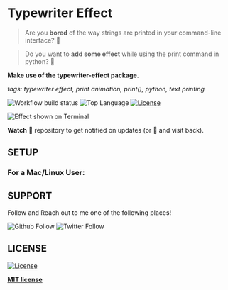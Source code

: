 # Typewriter Effect
> Are you **bored** of the way strings are printed in your command-line interface? :eyes:

> Do you want to **add some effect** while using the print command in python? :star_struck:

**Make use of the typewriter-effect package.**

*tags: typewriter effect, print animation, print(), python, text printing*

![Workflow build status](https://img.shields.io/github/workflow/status/radroid/typewriter-effect/Python%20package?style=for-the-badge)
![Top Language](https://img.shields.io/github/languages/top/radroid/Hangman?style=for-the-badge) 
[![License](https://img.shields.io/github/license/radroid/Hangman?style=for-the-badge)](https://github.com/radroid/Hangman/blob/master/LICENSE) 

![Effect shown on Terminal]()

**Watch** :monocle_face: repository to get notified on updates (or **:star2:** and visit back).

## SETUP
### For a Mac/Linux User:


## SUPPORT
Follow and Reach out to me one of the following places!

![Github Follow](https://img.shields.io/github/followers/radroid?label=Follow&style=social) ![Twitter Follow](https://img.shields.io/twitter/follow/Raj_Dholakia001?label=Follow&style=social)

## LICENSE
[![License](https://img.shields.io/github/license/RajD007/Hangman?style=for-the-badge)](https://github.com/RajD007/Hangman/blob/master/LICENSE)

**[MIT license](https://opensource.org/licenses/MIT)**
